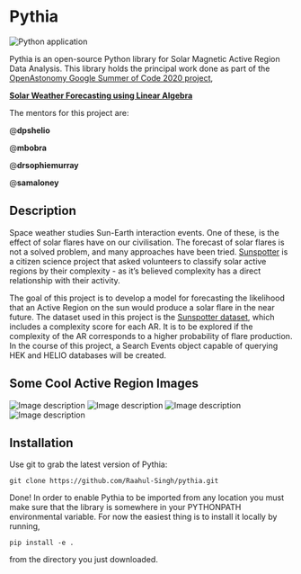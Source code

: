 Pythia
======
![Python application](https://github.com/Raahul-Singh/pythia/workflows/Python%20application/badge.svg)

Pythia is an open-source Python library for Solar Magnetic Active Region Data Analysis.
This library holds the principal work done as part of the [OpenAstonomy Google Summer of Code 2020 project](https://summerofcode.withgoogle.com/projects/#5503197600284672), 

[**Solar Weather Forecasting using Linear Algebra**](https://openastronomy.org/gsoc/gsoc2020/#/projects?project=space_weather_forecasting_using_linear_algebra)

The mentors for this project are:

@**dpshelio**

@**mbobra**

@**drsophiemurray**

@**samaloney**

Description
-----------
Space weather studies Sun-Earth interaction events. One of these, is the effect of solar flares have on our civilisation. The forecast of solar flares is not a solved problem, and many approaches have been tried. [Sunspotter](https://www.sunspotter.org/) is a citizen science project that asked volunteers to classify solar active regions by their complexity - as it’s believed complexity has a direct relationship with their activity.

The goal of this project is to develop a model for forecasting the likelihood that an Active Region on the sun would produce a solar flare in the near future. The dataset used in this project is the [Sunspotter dataset](https://zenodo.org/record/1478972#.XrUPH_HhU5l), which includes a complexity score for each AR. It is to be explored if the complexity of the AR corresponds to a higher probability of flare production. In the course of this project, a Search Events object capable of querying HEK and HELIO databases will be created.

Some Cool Active Region Images
------------------------------
![Image description](data/AR/5397a56aa57caf04c6000001.jpg)
![Image description](data/AR/5397a56ba57caf04c6000009.jpg)
![Image description](data/AR/5397a56ba57caf04c6000013.jpg)
![Image description](data/AR/5397b77ea57caf04c6066e07.jpg)

Installation
------------

Use git to grab the latest version of Pythia:

    git clone https://github.com/Raahul-Singh/pythia.git

Done! In order to enable Pythia to be imported from any location you must make
sure that the library is somewhere in your PYTHONPATH environmental variable.
For now the easiest thing is to install it locally by running,
```
pip install -e .
```
from the directory you just
downloaded.


